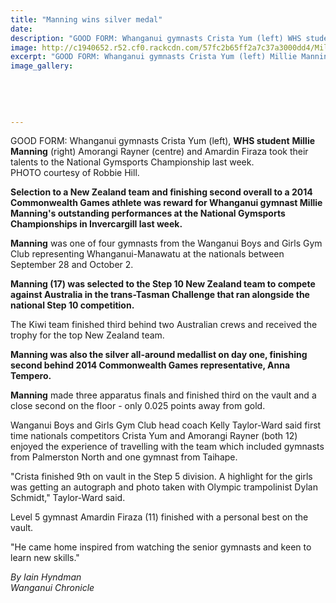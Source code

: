 ```yaml
---
title: "Manning wins silver medal"
date: 
description: "GOOD FORM: Whanganui gymnasts Crista Yum (left) WHS student Millie Manning (right) Amorangi Rayner (centre) and Amardin Firaza took their talents to the National Gymsports Championship last week..."
image: http://c1940652.r52.cf0.rackcdn.com/57fc2b65ff2a7c37a3000dd4/Millie-Manning-wins-silver-Nat-Gymsports-Invercargill-Oct-2016-Chron.jpg
excerpt: "GOOD FORM: Whanganui gymnasts Crista Yum (left) Millie Manning (right) Amorangi Rayner (centre) and Amardin Firaza took their talents to the National Gymsports Championship last week."
image_gallery:
    
    
    
    
    
---
```


<p><span>GOOD FORM: Whanganui gymnasts Crista Yum (left), <strong>WHS student</strong>&nbsp;<strong>Millie Manning</strong> (right) Amorangi Rayner (centre) and Amardin Firaza took their talents to the National Gymsports Championship last week.<br />PHOTO courtesy of Robbie Hill.&nbsp;</span></p>
<p><strong>Selection to a New Zealand team and finishing second overall to a 2014 Commonwealth Games athlete was reward for Whanganui gymnast Millie Manning's outstanding performances at the National Gymsports Championships in Invercargill last week.</strong></p>
<p><strong>Manning</strong> was one of four gymnasts from the Wanganui Boys and Girls Gym Club representing Whanganui-Manawatu at the nationals between September 28 and October 2.</p>
<p><strong>Manning (17) was selected to the Step 10 New Zealand team to compete against Australia in the trans-Tasman Challenge that ran alongside the national Step 10 competition.</strong></p>
<p>The Kiwi team finished third behind two Australian crews and received the trophy for the top New Zealand team.</p>
<p><strong>Manning was also the silver all-around medallist on day one, finishing second behind 2014 Commonwealth Games representative, Anna Tempero.</strong></p>
<p><strong>Manning</strong> made three apparatus finals and finished third on the vault and a close second on the floor - only 0.025 points away from gold.</p>
<p>Wanganui Boys and Girls Gym Club head coach Kelly Taylor-Ward said first time nationals competitors Crista Yum and Amorangi Rayner (both 12) enjoyed the experience of travelling with the team which included gymnasts from Palmerston North and one gymnast from Taihape.</p>
<p>"Crista finished 9th on vault in the Step 5 division. A highlight for the girls was getting an autograph and photo taken with Olympic trampolinist Dylan Schmidt," Taylor-Ward said.</p>
<p>Level 5 gymnast Amardin Firaza (11) finished with a personal best on the vault.</p>
<p>"He came home inspired from watching the senior gymnasts and keen to learn new skills."</p>
<p><em>By Iain Hyndman<br />Wanganui Chronicle&nbsp;</em></p>


